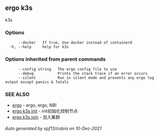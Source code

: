 ## ergo k3s

k3s

### Options

```
      --docker   If true, Use docker instead of containerd
  -h, --help     help for k3s
```

### Options inherited from parent commands

```
      --config string   The ergo config file to use
      --debug           Prints the stack trace if an error occurs
      --silent          Run in silent mode and prevents any ergo log output except panics & fatals
```

### SEE ALSO

* [ergo](ergo.md)	 - ergo, ergo, NB!
* [ergo k3s init](ergo_k3s_init.md)	 - init初始化控制节点
* [ergo k3s join](ergo_k3s_join.md)	 - 加入集群

###### Auto generated by spf13/cobra on 10-Dec-2021
